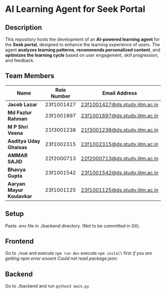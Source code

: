 # AI Learning Agent for Seek Portal

## Description  
This repository hosts the development of an **AI-powered learning agent** for the **Seek portal**, designed to enhance the learning experience of users. The agent **analyzes learning patterns**, **recommends personalized content**, and **optimizes the learning cycle** based on user engagement, skill progression, and feedback.

## Team Members  

| Name                        | Role Number                         | Email Address                      |  
|-----------------------------|------------------------------------|------------------------------------|  
| **Jacob Lazar**             | 23f1001427                         | 23f1001427@ds.study.iitm.ac.in    |  
| **Md Fazlur Rahman**        | 23f1001897                         | 23f1001897@ds.study.iitm.ac.in    |  
| **M P Shri Veena**          | 21f3001238                         | 21f3001238@ds.study.iitm.ac.in    |  
| **Aaditya Uday Ghaisas**    | 23f1002315                         | 23f1002315@ds.study.iitm.ac.in    |  
| **AMMAR SAJID**             | 22f2000713                         | 22f2000713@ds.study.iitm.ac.in    |  
| **Bhavya Gupta**            | 23f1001542                         | 23f1001542@ds.study.iitm.ac.in    |  
| **Aaryan Mayur Koulavkar**  | 23f1001125                         | 23f1001125@ds.study.iitm.ac.in    |  


## Setup
Paste .env file in ./backend directory. (Not to be committed in Git).

## Frontend
Go to ./vue and execute `npm run dev`
execute `npm install` first _if you are getting npm error enoent Could not read package.json:_

## Backend
Go to ./backend and run `python3 main.py`
